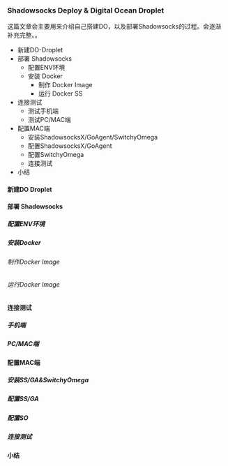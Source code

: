 ### Shadowsocks Deploy & Digital Ocean Droplet
这篇文章会主要用来介绍自己搭建DO，以及部署Shadowsocks的过程。会逐渐补充完整。。

- 新建DO-Droplet
- 部署 Shadowsocks
    +   配置ENV环境
    +   安装 Docker
        *   制作 Docker Image
        *   运行 Docker SS   
-   连接测试
    +   测试手机端
    +   测试PC/MAC端
-   配置MAC端
    +   安装ShadowsocksX/GoAgent/SwitchyOmega
    +   配置ShadowsocksX/GoAgent
    +   配置SwitchyOmega
    +   连接测试
-   小结

#### 新建DO Droplet


#### 部署 Shadowsocks

##### 配置ENV环境

##### 安装Docker

###### 制作Docker Image

###### 运行Docker Image


#### 连接测试

##### 手机端


##### PC/MAC端


#### 配置MAC端

##### 安装SS/GA&SwitchyOmega

##### 配置SS/GA

##### 配置SO

##### 连接测试


#### 小结



